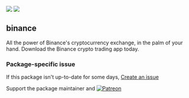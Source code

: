 [![](https://img.shields.io/chocolatey/v/binance?color=green&label=binance)](https://chocolatey.org/packages/binance) [![](https://img.shields.io/chocolatey/dt/binance)](https://chocolatey.org/packages/binance)

## binance
All the power of Binance's cryptocurrency exchange, in the palm of your hand. Download the Binance crypto trading app today.


### Package-specific issue

If this package isn't up-to-date for some days, [Create an issue](https://github.com/tunisiano187/Chocolatey-packages/issues/new/choose)

Support the package maintainer and [![Patreon](https://cdn.jsdelivr.net/gh/tunisiano187/Chocolatey-packages@d15c4e19c709e7148588d4523ffc6dd3cd3c7e5e/icons/patreon.png)](https://www.patreon.com/tunisiano)